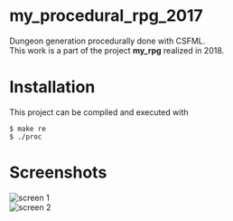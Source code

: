 # my_procedural_rpg_2017
Dungeon generation procedurally done with CSFML.<br>
This work is a part of the project **my_rpg** realized in 2018.<br>

# Installation
This project can be compiled and executed with<br>
```
$ make re
$ ./proc
```

# Screenshots
![screen 1](https://github.com/lplanch/my_procedural_rpg_2017/blob/master/ressources/screen_1.png)<br>
![screen 2](https://github.com/lplanch/my_procedural_rpg_2017/blob/master/ressources/screen_2.png)<br>
